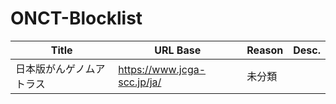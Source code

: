 # ONCT-Blocklist

| Title | URL Base | Reason | Desc. |
| --- | --- | --- | --- |
| 日本版がんゲノムアトラス | https://www.jcga-scc.jp/ja/ | 未分類 |  |
